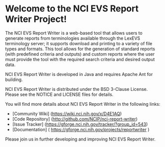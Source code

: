 Welcome to the NCI EVS Report Writer Project!
==============================

The NCI EVS Report Writer is a web-based tool that allows users to generate reports from terminologies available 
through the LexEVS terminology server; it supports download and printing to a variety of file types and formats.
This tool allows for the generation of standard reports (with predefined criteria and outputs) and 
custom reports where the user must provide the tool with the required search criteria and desired output data.

NCI EVS Report Writer is developed in Java and requires Apache Ant for building.

NCI EVS Report Writer is distributed under the BSD 3-Clause License.
Please see the NOTICE and LICENSE files for details.

You will find more details about NCI EVS Report Writer in the following links:

 * [Community Wiki] (https://wiki.nci.nih.gov/x/D4E1AQ)
 * [Code Repository] (http://github.com/NCIP/nci-report-writer)
 * [Issue Tracker] (https://gforge.nci.nih.gov/tracker/?group_id=543)
 * [Documentation] ( 	https://gforge.nci.nih.gov/projects/reportwriter )
  
Please join us in further developing and improving NCI EVS Report Writer.
